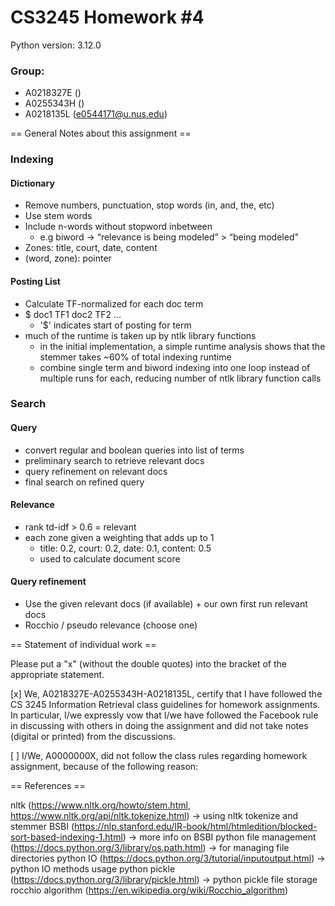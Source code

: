 # CS3245 Homework #4

Python version: 3.12.0

### Group:

- A0218327E ()
- A0255343H ()
- A0218135L (e0544171@u.nus.edu)

== General Notes about this assignment ==

### Indexing

#### Dictionary

- Remove numbers, punctuation, stop words (in, and, the, etc)
- Use stem words
- Include n-words without stopword inbetween
  - e.g biword -> “relevance is being modeled” > “being modeled"
- Zones: title, court, date, content
- (word, zone): pointer

#### Posting List

- Calculate TF-normalized for each doc term
- $ doc1 TF1 doc2 TF2 ...
  - '$' indicates start of posting for term
- much of the runtime is taken up by ntlk library functions
  - in the initial implementation, a simple runtime analysis shows that the stemmer takes ~60% of total indexing runtime
  - combine single term and biword indexing into one loop instead of multiple runs for each, reducing number of ntlk library function calls

### Search

#### Query

- convert regular and boolean queries into list of terms
- preliminary search to retrieve relevant docs
- query refinement on relevant docs
- final search on refined query

#### Relevance

- rank td-idf > 0.6 = relevant
- each zone given a weighting that adds up to 1
  - title: 0.2, court: 0.2, date: 0.1, content: 0.5
  - used to calculate document score

#### Query refinement

- Use the given relevant docs (if available) + our own first run relevant docs
- Rocchio / pseudo relevance (choose one)

== Statement of individual work ==

Please put a "x" (without the double quotes) into the bracket of the appropriate statement.

[x] We, A0218327E-A0255343H-A0218135L, certify that I have followed the CS 3245 Information
Retrieval class guidelines for homework assignments. In particular, I/we
expressly vow that I/we have followed the Facebook rule in discussing
with others in doing the assignment and did not take notes (digital or
printed) from the discussions.

[ ] I/We, A0000000X, did not follow the class rules regarding homework
assignment, because of the following reason:

== References ==

nltk (https://www.nltk.org/howto/stem.html, https://www.nltk.org/api/nltk.tokenize.html) -> using nltk tokenize and stemmer
BSBI (https://nlp.stanford.edu/IR-book/html/htmledition/blocked-sort-based-indexing-1.html) -> more info on BSBI
python file management (https://docs.python.org/3/library/os.path.html) -> for managing file directories
python IO (https://docs.python.org/3/tutorial/inputoutput.html) -> python IO methods usage
python pickle (https://docs.python.org/3/library/pickle.html) -> python pickle file storage
rocchio algorithm (https://en.wikipedia.org/wiki/Rocchio_algorithm)
